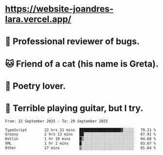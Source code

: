 # https://website-joandres-lara.vercel.app/
# 🐛 Professional reviewer of bugs.
# 🐱 Friend of a cat (his name is Greta).
# 📜 Poetry lover.
# 🎸 Terrible playing guitar, but I try.

<!--START_SECTION:waka-->

```txt
From: 22 September 2025 - To: 29 September 2025

TypeScript        22 hrs 21 mins  ███████████████████▓░░░░░   79.21 %
Groovy            2 hrs 13 mins   ██░░░░░░░░░░░░░░░░░░░░░░░   07.91 %
Kotlin            1 hr 19 mins    █▒░░░░░░░░░░░░░░░░░░░░░░░   04.68 %
XML               1 hr 2 mins     █░░░░░░░░░░░░░░░░░░░░░░░░   03.67 %
Other             27 mins         ▒░░░░░░░░░░░░░░░░░░░░░░░░   01.64 %
```

<!--END_SECTION:waka-->
